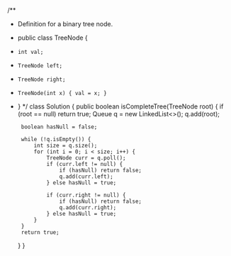 /**
 * Definition for a binary tree node.
 * public class TreeNode {
 *     int val;
 *     TreeNode left;
 *     TreeNode right;
 *     TreeNode(int x) { val = x; }
 * }
 */
class Solution {
    public boolean isCompleteTree(TreeNode root) {
        if (root == null) return true;
        Queue<TreeNode> q = new LinkedList<>();
        q.add(root);
        
        boolean hasNull = false;
        
        while (!q.isEmpty()) {
            int size = q.size();
            for (int i = 0; i < size; i++) {
                TreeNode curr = q.poll();
                if (curr.left != null) {
                    if (hasNull) return false;
                    q.add(curr.left);
                } else hasNull = true;
    
                if (curr.right != null) {
                    if (hasNull) return false;
                    q.add(curr.right);
                } else hasNull = true;
            } 
        }    
        return true;
    }
}